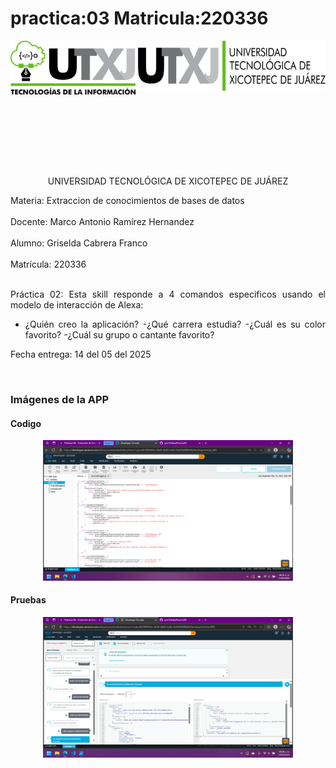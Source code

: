 # practica:03 Matricula:220336
<div style="display: flex; justify-content: space-between;">
    <img align="left" src="https://github.com/MauricioRL15/Logos_UTXJ/blob/main/LOGO%20TIC.png?raw=true" alt="Imagen 1" width="200" />
    <img align="right" src="https://github.com/MauricioRL15/Logos_UTXJ/blob/main/LOGO%20UTXJ%202019.png?raw=true" alt="Imagen 2" width="300" height="80" />
</div>

<br><br><br><br><br><br>

<p align="center">UNIVERSIDAD TECNOLÓGICA DE XICOTEPEC DE JUÁREZ</p>

<div style="text-align: justify;">
Materia: Extraccion de conocimientos de bases de datos <br><br>
Docente: Marco Antonio Ramírez Hernandez <br><br>
Alumno: Griselda Cabrera Franco <br><br>
Matrícula: 220336 <br><br>

Práctica 02: Esta skill responde a 4 comandos especificos  usando el modelo de interacción de Alexa:

- ¿Quién creo la aplicación?
-¿Qué carrera estudia?
-¿Cuál es su color favorito?
-¿Cuál su grupo o cantante favorito?


 
Fecha entrega: 14 del 05 del 2025
</div>

<br>

### Imágenes de la APP
#### Codigo

<div style="text-align: center">
    <img src="Codigo.png" alt="Imagen 1" width="400" height=""/>
</div>

#### Pruebas
<div style="text-align: center">
    <img src="Pruebas.png" alt="Imagen 1" width="400" height=""/>
</div>
